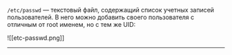`/etc/passwd` — текстовый файл, содержащий список учетных записей пользователей. В него можно добавить своего пользователя с отличным от root именем, но с тем же UID:  

![[etc-passwd.png]]
***